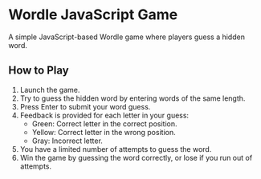 # Wordle JavaScript Game

A simple JavaScript-based Wordle game where players guess a hidden word.

## How to Play

1. Launch the game.
2. Try to guess the hidden word by entering words of the same length.
3. Press Enter to submit your word guess.
4. Feedback is provided for each letter in your guess:
   - Green: Correct letter in the correct position.
   - Yellow: Correct letter in the wrong position.
   - Gray: Incorrect letter.
5. You have a limited number of attempts to guess the word.
6. Win the game by guessing the word correctly, or lose if you run out of attempts.
